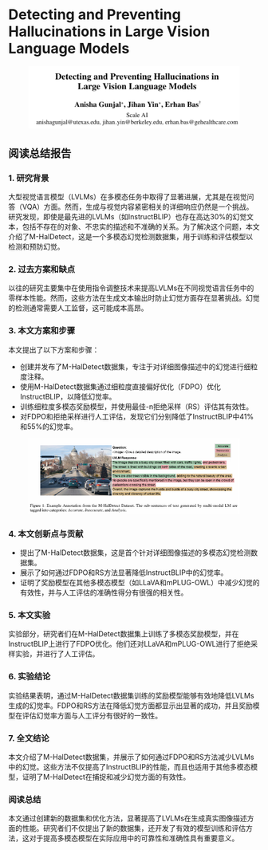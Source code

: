 # Detecting and Preventing Hallucinations in  Large Vision Language Models

<figure><img src="../.gitbook/assets/image (2) (1) (1) (1) (1) (1) (1) (1) (1) (1) (1) (1) (1) (1) (1) (1) (1) (1) (1) (1) (1) (1) (1) (1) (1) (1) (1) (1) (1) (1) (1) (1) (1) (1) (1) (1) (1) (1) (1) (1) (1) (1) (1).png" alt=""><figcaption></figcaption></figure>

## 阅读总结报告

### 1. 研究背景

大型视觉语言模型（LVLMs）在多模态任务中取得了显著进展，尤其是在视觉问答（VQA）方面。然而，生成与视觉内容紧密相关的详细响应仍然是一个挑战。研究发现，即使是最先进的LVLMs（如InstructBLIP）也存在高达30%的幻觉文本，包括不存在的对象、不忠实的描述和不准确的关系。为了解决这个问题，本文介绍了M-HalDetect，这是一个多模态幻觉检测数据集，用于训练和评估模型以检测和预防幻觉。

### 2. 过去方案和缺点

以往的研究主要集中在使用指令调整技术来提高LVLMs在不同视觉语言任务中的零样本性能。然而，这些方法在生成文本输出时防止幻觉方面存在显著挑战。幻觉的检测通常需要人工监督，这可能成本高昂。

### 3. 本文方案和步骤

本文提出了以下方案和步骤：

* 创建并发布了M-HalDetect数据集，专注于对详细图像描述中的幻觉进行细粒度注释。
* 使用M-HalDetect数据集通过细粒度直接偏好优化（FDPO）优化InstructBLIP，以降低幻觉率。
* 训练细粒度多模态奖励模型，并使用最佳-n拒绝采样（RS）评估其有效性。
* 对FDPO和拒绝采样进行人工评估，发现它们分别降低了InstructBLIP中41%和55%的幻觉率。

<figure><img src="../.gitbook/assets/image (3) (1) (1) (1) (1) (1) (1) (1) (1) (1) (1) (1) (1) (1) (1) (1) (1) (1) (1) (1) (1) (1) (1) (1) (1) (1) (1) (1) (1) (1) (1) (1) (1) (1) (1) (1).png" alt=""><figcaption></figcaption></figure>

### 4. 本文创新点与贡献

* 提出了M-HalDetect数据集，这是首个针对详细图像描述的多模态幻觉检测数据集。
* 展示了如何通过FDPO和RS方法显著降低InstructBLIP中的幻觉率。
* 证明了奖励模型在其他多模态模型（如LLaVA和mPLUG-OWL）中减少幻觉的有效性，并与人工评估的准确性得分有很强的相关性。

### 5. 本文实验

实验部分，研究者们在M-HalDetect数据集上训练了多模态奖励模型，并在InstructBLIP上进行了FDPO优化。他们还对LLaVA和mPLUG-OWL进行了拒绝采样实验，并进行了人工评估。

### 6. 实验结论

实验结果表明，通过M-HalDetect数据集训练的奖励模型能够有效地降低LVLMs生成的幻觉率。FDPO和RS方法在降低幻觉方面都显示出显著的成功，并且奖励模型在评估幻觉率方面与人工评分有很好的一致性。

### 7. 全文结论

本文介绍了M-HalDetect数据集，并展示了如何通过FDPO和RS方法减少LVLMs中的幻觉。这些方法不仅提高了InstructBLIP的性能，而且也适用于其他多模态模型，证明了M-HalDetect在捕捉和减少幻觉方面的有效性。

### 阅读总结

本文通过创建新的数据集和优化方法，显著提高了LVLMs在生成真实图像描述方面的性能。研究者们不仅提出了新的数据集，还开发了有效的模型训练和评估方法，这对于提高多模态模型在实际应用中的可靠性和准确性具有重要意义。
